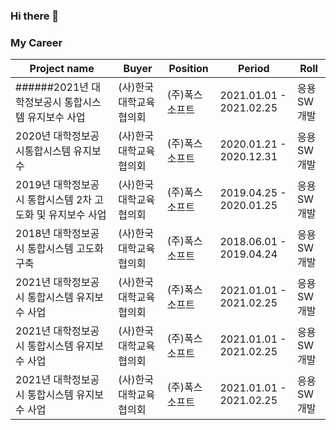 ### Hi there 👋

<!--
**soojk129/soojk129** is a ✨ _special_ ✨ repository because its `README.md` (this file) appears on your GitHub profile.

Here are some ideas to get you started:

- 🔭 I’m currently working on ...
- 🌱 I’m currently learning ...
- 👯 I’m looking to collaborate on ...
- 🤔 I’m looking for help with ...
- 💬 Ask me about ...
- 📫 How to reach me: ...
- 😄 Pronouns: ...
- ⚡ Fun fact: ...
-->


### My Career

| Project name                                              | Buyer                  | Position       | Period                  | Roll       |
| -------------------------------------------              | ---------------------- |--------------- | ----------------------- | ---------- |
| ######2021년 대학정보공시 통합시스템 유지보수 사업 | (사)한국대학교육협의회  | (주)폭스소프트 | 2021.01.01 - 2021.02.25 | 응용SW개발 |
| 2020년 대학정보공시통합시스템 유지보수       | (사)한국대학교육협의회  | (주)폭스소프트 | 2020.01.21 - 2020.12.31 | 응용SW개발 |
| 2019년 대학정보공시 통합시스템 2차 고도화 및 유지보수 사업 | (사)한국대학교육협의회  | (주)폭스소프트 | 2019.04.25 - 2020.01.25 | 응용SW개발 |
| 2018년 대학정보공시 통합시스템 고도화 구축 | (사)한국대학교육협의회  | (주)폭스소프트 | 2018.06.01 - 2019.04.24 | 응용SW개발 |
| 2021년 대학정보공시 통합시스템 유지보수 사업 | (사)한국대학교육협의회  | (주)폭스소프트 | 2021.01.01 - 2021.02.25 | 응용SW개발 |
| 2021년 대학정보공시 통합시스템 유지보수 사업 | (사)한국대학교육협의회  | (주)폭스소프트 | 2021.01.01 - 2021.02.25 | 응용SW개발 |
| 2021년 대학정보공시 통합시스템 유지보수 사업 | (사)한국대학교육협의회  | (주)폭스소프트 | 2021.01.01 - 2021.02.25 | 응용SW개발 |
 
